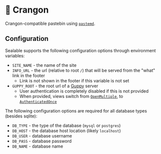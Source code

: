 # 🦐 Crangon

Crangon-compatible pastebin using [`pastemd`](https://github.com/hkauso/pastemd).

## Configuration

Sealable supports the following configuration options through environment variables:

* `SITE_NAME` - the name of the site
* `INFO_URL` - the url (relative to root `/`) that will be served from the "what" link in the footer
  * Link is not shown in the footer if this variable is not set
* `GUPPY_ROOT` - the root url of a [Guppy](https://github.com/stellularorg/guppy) server
  * User authentication is completely disabled if this is not provided
  * When provided, views switch from [`OpenMultiple`](https://docs.rs/pastemd/latest/pastemd/database/enum.ViewMode.html#variant.OpenMultiple), to [`AuthenticatedOnce`](https://docs.rs/pastemd/latest/pastemd/database/enum.ViewMode.html#variant.AuthenticatedOnce)

The following configuration options are required for all database types (besides sqlite):

* `DB_TYPE` - the type of the database (`mysql` or `postgres`)
* `DB_HOST` - the database host location (likely `localhost`)
* `DB_USER` - database username
* `DB_PASS` - database password
* `DB_NAME` - database name
